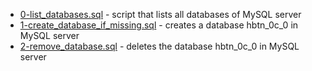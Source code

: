 * [0-list_databases.sql](0-list_databases.sql) - script that lists all databases of MySQL server
* [1-create_database_if_missing.sql](1-create_database_if_missing.sql) - creates a database hbtn_0c_0 in MySQL server
* [2-remove_database.sql](2-remove_database.sql) - deletes the database hbtn_0c_0 in MySQL server
